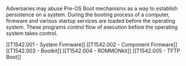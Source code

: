 Adversaries may abuse Pre-OS Boot mechanisms as a way to establish persistence on a system. During the booting process of a computer, firmware and various startup services are loaded before the operating system. These programs control flow of execution before the operating system takes control.

[[T1542.001 - System Firmware]]
[[T1542.002 - Component Firmware]]
[[T1542.003 - Bootkit]]
[[T1542.004 - ROMMONkit]]
[[T1542.005 - TFTP Boot]]